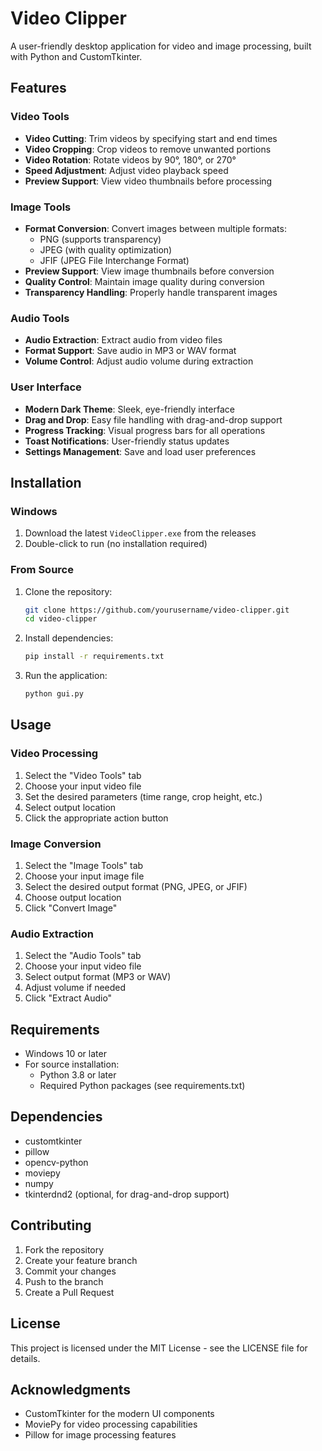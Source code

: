# Video Clipper

A user-friendly desktop application for video and image processing, built with Python and CustomTkinter.

## Features

### Video Tools
- **Video Cutting**: Trim videos by specifying start and end times
- **Video Cropping**: Crop videos to remove unwanted portions
- **Video Rotation**: Rotate videos by 90°, 180°, or 270°
- **Speed Adjustment**: Adjust video playback speed
- **Preview Support**: View video thumbnails before processing

### Image Tools
- **Format Conversion**: Convert images between multiple formats:
  - PNG (supports transparency)
  - JPEG (with quality optimization)
  - JFIF (JPEG File Interchange Format)
- **Preview Support**: View image thumbnails before conversion
- **Quality Control**: Maintain image quality during conversion
- **Transparency Handling**: Properly handle transparent images

### Audio Tools
- **Audio Extraction**: Extract audio from video files
- **Format Support**: Save audio in MP3 or WAV format
- **Volume Control**: Adjust audio volume during extraction

### User Interface
- **Modern Dark Theme**: Sleek, eye-friendly interface
- **Drag and Drop**: Easy file handling with drag-and-drop support
- **Progress Tracking**: Visual progress bars for all operations
- **Toast Notifications**: User-friendly status updates
- **Settings Management**: Save and load user preferences

## Installation

### Windows
1. Download the latest `VideoClipper.exe` from the releases
2. Double-click to run (no installation required)

### From Source
1. Clone the repository:
   ```bash
   git clone https://github.com/yourusername/video-clipper.git
   cd video-clipper
   ```
2. Install dependencies:
   ```bash
   pip install -r requirements.txt
   ```
3. Run the application:
   ```bash
   python gui.py
   ```

## Usage

### Video Processing
1. Select the "Video Tools" tab
2. Choose your input video file
3. Set the desired parameters (time range, crop height, etc.)
4. Select output location
5. Click the appropriate action button

### Image Conversion
1. Select the "Image Tools" tab
2. Choose your input image file
3. Select the desired output format (PNG, JPEG, or JFIF)
4. Choose output location
5. Click "Convert Image"

### Audio Extraction
1. Select the "Audio Tools" tab
2. Choose your input video file
3. Select output format (MP3 or WAV)
4. Adjust volume if needed
5. Click "Extract Audio"

## Requirements

- Windows 10 or later
- For source installation:
  - Python 3.8 or later
  - Required Python packages (see requirements.txt)

## Dependencies

- customtkinter
- pillow
- opencv-python
- moviepy
- numpy
- tkinterdnd2 (optional, for drag-and-drop support)

## Contributing

1. Fork the repository
2. Create your feature branch
3. Commit your changes
4. Push to the branch
5. Create a Pull Request

## License

This project is licensed under the MIT License - see the LICENSE file for details.

## Acknowledgments

- CustomTkinter for the modern UI components
- MoviePy for video processing capabilities
- Pillow for image processing features